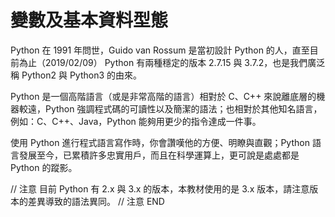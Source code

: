 # 變數及基本資料型態

Python 在 1991 年問世，Guido van Rossum 是當初設計 Python 的人，直至目前為止（2019/02/09） Python 有兩種穩定的版本 2.7.15 與 3.7.2，也是我們廣泛稱 Python2 與 Python3 的由來。

Python 是一個高階語言（或是非常高階的語言）相對於 C、C++ 來說離底層的機器較遠，Python 強調程式碼的可讀性以及簡潔的語法；也相對於其他知名語言，例如：C、C++、Java，Python 能夠用更少的指令達成一件事。

使用 Python 進行程式語言寫作時，你會讚嘆他的方便、明瞭與直觀；Python 語言發展至今，已累積許多忠實用戶，而且在科學運算上，更可說是處處都是 Python 的蹤影。

// 注意 目前 Python 有 2.x 與 3.x 的版本，本教材使用的是 3.x 版本，請注意版本的差異導致的語法異同。 // 注意 END

